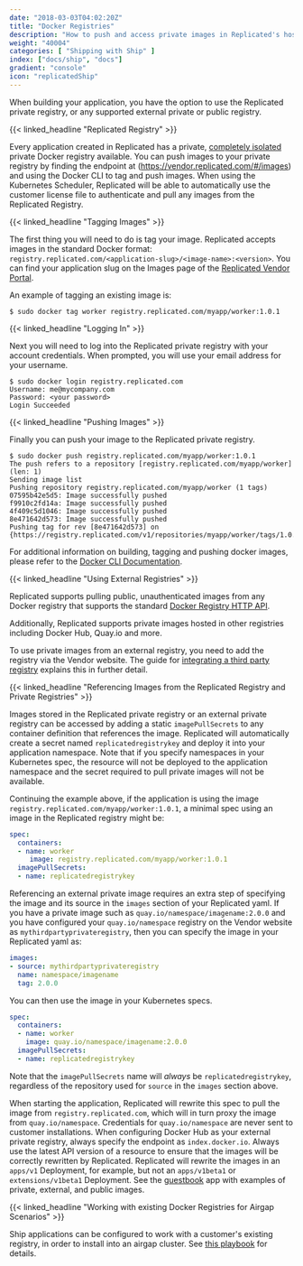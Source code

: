 ```yaml
---
date: "2018-03-03T04:02:20Z"
title: "Docker Registries"
description: "How to push and access private images in Replicated's hosted private registry."
weight: "40004"
categories: [ "Shipping with Ship" ]
index: ["docs/ship", "docs"]
gradient: "console"
icon: "replicatedShip"
---
```


When building your application, you have the option to use the Replicated private registry, or any supported external private or public registry.

{{< linked_headline "Replicated Registry" >}}

Every application created in Replicated has a private, [completely isolated](/docs/registry/security) private Docker registry available. You can push images to your private registry by finding the endpoint at (https://vendor.replicated.com/#/images) and using the Docker CLI to tag and push images. When using the Kubernetes Scheduler, Replicated will be able to automatically use the customer license file to authenticate and pull any images from the Replicated Registry.

{{< linked_headline "Tagging Images" >}}

The first thing you will need to do is tag your image. Replicated accepts images in the standard Docker format: `registry.replicated.com/<application-slug>/<image-name>:<version>`. You can find your application slug on the Images page of the [Replicated Vendor Portal](https://vendor.replicated.com/#/images).

An example of tagging an existing image is:

```shell
$ sudo docker tag worker registry.replicated.com/myapp/worker:1.0.1
```

{{< linked_headline "Logging In" >}}

Next you will need to log into the Replicated private registry with your account credentials. When prompted, you will use your email address for your username.

```shell
$ sudo docker login registry.replicated.com
Username: me@mycompany.com
Password: <your password>
Login Succeeded
```

{{< linked_headline "Pushing Images" >}}

Finally you can push your image to the Replicated private registry.

```shell
$ sudo docker push registry.replicated.com/myapp/worker:1.0.1
The push refers to a repository [registry.replicated.com/myapp/worker] (len: 1)
Sending image list
Pushing repository registry.replicated.com/myapp/worker (1 tags)
07595b42e5d5: Image successfully pushed
f9910c2fd14a: Image successfully pushed
4f409c5d1046: Image successfully pushed
8e471642d573: Image successfully pushed
Pushing tag for rev [8e471642d573] on {https://registry.replicated.com/v1/repositories/myapp/worker/tags/1.0.1}
```

For additional information on building, tagging and pushing docker images, please refer to the
[Docker CLI Documentation](https://docs.docker.com/engine/reference/commandline/cli/).


{{< linked_headline "Using External Registries" >}}

Replicated supports pulling public, unauthenticated images from any Docker registry that supports the standard [Docker Registry HTTP API](https://docs.docker.com/registry/spec/api/).

Additionally, Replicated supports private images hosted in other registries including Docker Hub, Quay.io and more.

To use private images from an external registry, you need to add the registry via the Vendor website. The guide for [integrating a third party registry](https://help.replicated.com/community/t/using-third-party-registries/45/2) explains this in further detail.

{{< linked_headline "Referencing Images from the Replicated Registry and Private Registries" >}}

Images stored in the Replicated private registry or an external private registry can be accessed by adding a static `imagePullSecrets` to any container definition that references the image. Replicated will automatically create a secret named `replicatedregistrykey` and deploy it into your application namespace. Note that if you specify namespaces in your Kubernetes spec, the resource will not be deployed to the application namespace and the secret required to pull private images will not be available.

Continuing the example above, if the application is using the image `registry.replicated.com/myapp/worker:1.0.1`, a minimal spec using an image in the Replicated registry might be:

```yaml
spec:
  containers:
  - name: worker
     image: registry.replicated.com/myapp/worker:1.0.1
  imagePullSecrets:
  - name: replicatedregistrykey
```

Referencing an external private image requires an extra step of specifying the image and its source in the `images` section of your Replicated yaml.
If you have a private image such as `quay.io/namespace/imagename:2.0.0` and you have configured your `quay.io/namespace` registry on the Vendor website as `mythirdpartyprivateregistry`, then you can specify the image in your Replicated yaml as:

```yaml
images:
- source: mythirdpartyprivateregistry
  name: namespace/imagename
  tag: 2.0.0
```

You can then use the image in your Kubernetes specs.

```yaml
spec:
  containers:
  - name: worker
    image: quay.io/namespace/imagename:2.0.0
  imagePullSecrets:
  - name: replicatedregistrykey
```

Note that the `imagePullSecrets` name will *always* be `replicatedregistrykey`, regardless of the repository used for `source` in the `images` section above.


When starting the application, Replicated will rewrite this spec to pull the image from `registry.replicated.com`, which will in turn proxy the image from `quay.io/namespace`. Credentials for `quay.io/namespace` are never sent to customer installations.
When configuring Docker Hub as your external private registry, always specify the endpoint as `index.docker.io`.
Always use the latest API version of a resource to ensure that the images will be correctly rewritten by Replicated.
Replicated will rewrite the images in an `apps/v1` Deployment, for example, but not an `apps/v1beta1` or `extensions/v1beta1` Deployment.
See the [guestbook](/docs/kubernetes/examples/guestbook/) app with examples of private, external, and public images.

{{< linked_headline "Working with existing Docker Registries for Airgap Scenarios" >}}

Ship applications can be configured to work with a customer's existing registry, in order to install into an airgap cluster.  See [this playbook](/docs/ship/playbooks/airgap-kubernetes) for details.
